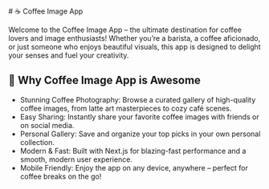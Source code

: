 # ☕️ Coffee Image App

Welcome to the Coffee Image App – the ultimate destination for coffee lovers and image enthusiasts! Whether you’re a barista, a coffee aficionado, or just someone who enjoys beautiful visuals, this app is designed to delight your senses and fuel your creativity.

## 🚀 Why Coffee Image App is Awesome

- Stunning Coffee Photography: Browse a curated gallery of high-quality coffee images, from latte art masterpieces to cozy café scenes.
- Easy Sharing: Instantly share your favorite coffee images with friends or on social media.
- Personal Gallery: Save and organize your top picks in your own personal collection.
- Modern & Fast: Built with Next.js for blazing-fast performance and a smooth, modern user experience.
- Mobile Friendly: Enjoy the app on any device, anywhere – perfect for coffee breaks on the go!
